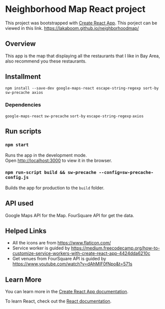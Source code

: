 # Neighborhood Map React project

This project was bootstrapped with [Create React App](https://github.com/facebook/create-react-app).
This porject can be viewed in this link. https://lakaboom.github.io/neighborhoodmap/

## Overview

This app is the map that displaying all the restaurants that I like in Bay Area, also recommend you these restaurants.

## Installment

  `npm install --save-dev google-maps-react escape-string-regexp sort-by sw-precache axios`

### Dependencies

  `google-maps-react`
  `sw-precache`
  `sort-by`
  `escape-string-regexp`
  `axios`


## Run scripts  

### `npm start`

Runs the app in the development mode.<br>
Open [http://localhost:3000](http://localhost:3000) to view it in the browser.


### `npm run-script build && sw-precache --config=sw-precache-config.js`

Builds the app for production to the `build` folder.<br>

## API used

Google Maps API for the Map.
FourSquare API for get the data.

## Helped Links

- All the icons are from https://www.flaticon.com/
- Service worker is guided by https://medium.freecodecamp.org/how-to-customize-service-workers-with-create-react-app-4424dda6210c
- Get venues from FourSquare API is guided by https://www.youtube.com/watch?v=dAhMIF0fNpo&t=571s


## Learn More

You can learn more in the [Create React App documentation](https://facebook.github.io/create-react-app/docs/getting-started).

To learn React, check out the [React documentation](https://reactjs.org/).
